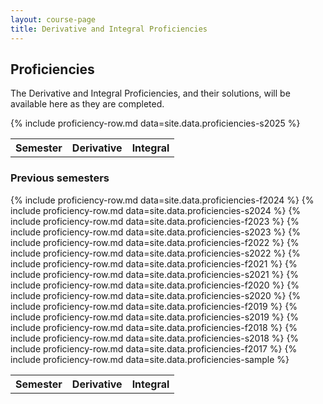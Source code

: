 ```yaml
---
layout: course-page
title: Derivative and Integral Proficiencies
---
```


## Proficiencies

The Derivative and Integral Proficiencies, and their solutions, will be available here as they are completed.  
<div class="x-scroll">
<table class="asst-table">
<tr><th>Semester</th><th>Derivative</th><th>Integral</th></tr>
	{% include proficiency-row.md data=site.data.proficiencies-s2025 %}
</table>
</div>	

### Previous semesters

<div class="x-scroll">
<table class="asst-table">
<tr><th>Semester</th><th>Derivative</th><th>Integral</th></tr>
	{% include proficiency-row.md data=site.data.proficiencies-f2024 %}
	{% include proficiency-row.md data=site.data.proficiencies-s2024 %}
	{% include proficiency-row.md data=site.data.proficiencies-f2023 %}
	{% include proficiency-row.md data=site.data.proficiencies-s2023 %}
	{% include proficiency-row.md data=site.data.proficiencies-f2022 %}
	{% include proficiency-row.md data=site.data.proficiencies-s2022 %}
	{% include proficiency-row.md data=site.data.proficiencies-f2021 %}
	{% include proficiency-row.md data=site.data.proficiencies-s2021 %}
	{% include proficiency-row.md data=site.data.proficiencies-f2020 %}
	{% include proficiency-row.md data=site.data.proficiencies-s2020 %}
	{% include proficiency-row.md data=site.data.proficiencies-f2019 %}
	{% include proficiency-row.md data=site.data.proficiencies-s2019 %}
	{% include proficiency-row.md data=site.data.proficiencies-f2018 %}
	{% include proficiency-row.md data=site.data.proficiencies-s2018 %}
	{% include proficiency-row.md data=site.data.proficiencies-f2017 %}
	{% include proficiency-row.md data=site.data.proficiencies-sample %}
</table>
</div>

